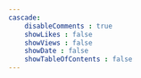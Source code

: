 ```yaml
---
cascade:
    disableComments : true
    showLikes : false
    showViews : false
    showDate : false
    showTableOfContents : false
---
```


